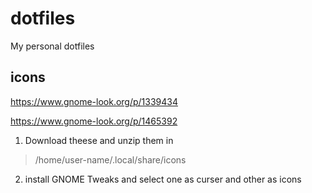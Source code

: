 # dotfiles
My personal dotfiles

## icons

https://www.gnome-look.org/p/1339434

https://www.gnome-look.org/p/1465392

1. Download theese and unzip them in 

  > /home/user-name/.local/share/icons

2. install GNOME Tweaks and select one as curser and other as icons
